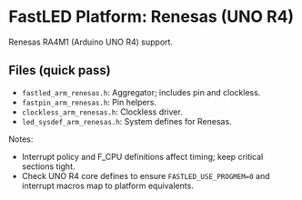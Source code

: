 # FastLED Platform: Renesas (UNO R4)

Renesas RA4M1 (Arduino UNO R4) support.

## Files (quick pass)
- `fastled_arm_renesas.h`: Aggregator; includes pin and clockless.
- `fastpin_arm_renesas.h`: Pin helpers.
- `clockless_arm_renesas.h`: Clockless driver.
- `led_sysdef_arm_renesas.h`: System defines for Renesas.

Notes:
- Interrupt policy and F_CPU definitions affect timing; keep critical sections tight.
 - Check UNO R4 core defines to ensure `FASTLED_USE_PROGMEM=0` and interrupt macros map to platform equivalents.
